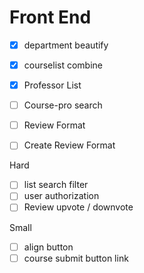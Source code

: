 # Front End

- [x] department beautify
- [x] courselist combine
- [x] Professor List

- [ ] Course-pro search
- [ ] Review Format
- [ ] Create Review Format

Hard
- [ ] list search filter
- [ ] user authorization
- [ ] Review upvote / downvote

Small
- [ ] align button
- [ ] course submit button link